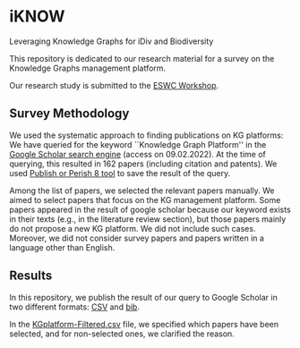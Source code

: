 # iKNOW
Leveraging Knowledge Graphs for iDiv and Biodiversity

This repository is dedicated to our research material for a survey on the Knowledge Graphs management platform.

Our research study is submitted to the [ESWC Workshop](https://2022.eswc-conferences.org/workshops-tutorials/).

## Survey Methodology
We used the systematic approach to finding publications on KG platforms: We have queried for the keyword ``Knowledge Graph Platform'' in the [Google Scholar search engine](https://scholar.google.com/) (access on 09.02.2022). At the time of querying, this resulted in 162 papers (including citation and patents). We used [Publish or Perish 8 tool](https://harzing.com/blog/2021/10/publish-or-perish-version-8) to save the result of the query.

Among the list of papers, we selected the relevant papers manually. We aimed to select papers that focus on the KG management platform.
Some papers appeared in the result of google scholar because our keyword exists in their texts (e.g., in the literature review section), but those papers mainly do not propose a new KG platform. 
We did not include such cases. Moreover, we did not consider survey papers and papers written in a language other than English.




## Results
In this repository, we publish the result of our query to Google Scholar in two different formats: [CSV](https://github.com/fusion-jena/iKNOW/blob/main/KG-Platforms-Survey/KGplatfrom.csv) and [bib](https://github.com/fusion-jena/iKNOW/blob/main/KG-Platforms-Survey/KGplatform.bib).

In the [KGplatform-Filtered.csv](https://github.com/fusion-jena/iKNOW/blob/main/KG-Platforms-Survey/KGplatfrom-Filtered.csv) file, we specified which papers have been selected, and for non-selected ones, we clarified the reason.




